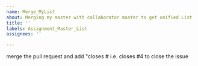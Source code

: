 ```yaml
---
name: Merge_MyList
about: Merging my master with collaborator master to get unified List
title: ''
labels: Assignment_Master_List
assignees: ''

---
```


merge the pull request and add "closes # i.e. closes #4 to close the issue
